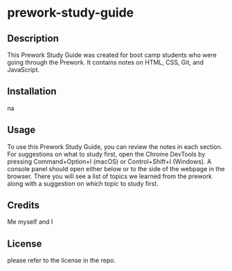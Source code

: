 # prework-study-guide
## Description

This Prework Study Guide was created for boot camp students who were going through the Prework. It contains notes on HTML, CSS, Git, and JavaScript.


## Installation

na

## Usage

To use this Prework Study Guide, you can review the notes in each section. For suggestions on what to study first, open the Chrome DevTools by pressing Command+Option+I (macOS) or Control+Shift+I (Windows). A console panel should open either below or to the side of the webpage in the browser. There you will see a list of topics we learned from the prework along with a suggestion on which topic to study first.


## Credits

Me myself and I

## License

please refer to the license in the repo.


